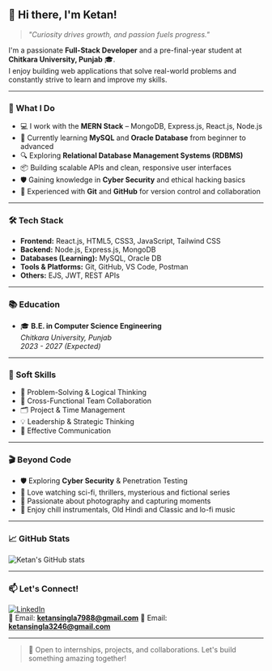 ## 👋 Hi there, I'm Ketan!

> *"Curiosity drives growth, and passion fuels progress."*

I'm a passionate **Full-Stack Developer** and a pre-final-year student at **Chitkara University, Punjab** 🎓.  
I enjoy building web applications that solve real-world problems and constantly strive to learn and improve my skills.

---

### 🚀 What I Do

- 💻 I work with the **MERN Stack** – MongoDB, Express.js, React.js, Node.js  
- 🧠 Currently learning **MySQL** and **Oracle Database** from beginner to advanced  
- 🔍 Exploring **Relational Database Management Systems (RDBMS)**  
- 📦 Building scalable APIs and clean, responsive user interfaces  
- 🛡️ Gaining knowledge in **Cyber Security** and ethical hacking basics  
- 🔧 Experienced with **Git** and **GitHub** for version control and collaboration

---

### 🛠️ Tech Stack

- **Frontend:** React.js, HTML5, CSS3, JavaScript, Tailwind CSS  
- **Backend:** Node.js, Express.js, MongoDB  
- **Databases (Learning):** MySQL, Oracle DB  
- **Tools & Platforms:** Git, GitHub, VS Code, Postman  
- **Others:** EJS, JWT, REST APIs

---

### 📚 Education

- 🎓 **B.E. in Computer Science Engineering**  
  *Chitkara University, Punjab*  
  *2023 - 2027 (Expected)*

---

### 🧩 Soft Skills

- 🧠 Problem-Solving & Logical Thinking  
- 👥 Cross-Functional Team Collaboration  
- 🗂️ Project & Time Management  
- 💡 Leadership & Strategic Thinking  
- 📢 Effective Communication

---

### 🎬 Beyond Code

- 🛡️ Exploring **Cyber Security** & Penetration Testing  
- 🎥 Love watching sci-fi, thrillers, mysterious and fictional series  
- 📸 Passionate about photography and capturing moments  
- 🎵 Enjoy chill instrumentals, Old Hindi and Classic and lo-fi music

---

### 📈 GitHub Stats

![Ketan's GitHub stats](https://github-readme-stats.vercel.app/api?username=ksingla1885&show_icons=true&theme=radical)

---

### 📫 Let's Connect!

[![LinkedIn](https://img.shields.io/badge/-LinkedIn-0077B5?logo=linkedin&logoColor=white&style=flat-square)](https://www.linkedin.com/in/ketan-kumar-521249279/)  
📧 Email: **ketansingla7988@gmail.com**
📧 Email: **ketansingla3246@gmail.com**

---

> 🚀 Open to internships, projects, and collaborations. Let's build something amazing together!
